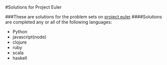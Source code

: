 #Solutions for Project Euler

###These are solutions for the problem sets on [project euler](http://projecteuler.net/problems)
####Solutions are completed any or all of the following languages:
* Python
* javascript(node)
* clojure
* ruby
* scala
* haskell
